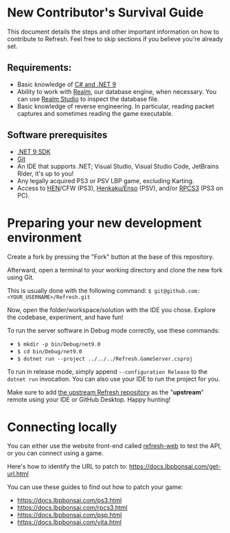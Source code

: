 # New Contributor's Survival Guide

This document details the steps and other important information on how to contribute to Refresh. Feel free to skip sections if you believe you're already set.

## Requirements:
- Basic knowledge of [C# and .NET 9](https://learn.microsoft.com/dotnet/)
- Ability to work with [Realm](https://realm.io), our database engine, when necessary. You can use [Realm Studio](https://github.com/realm/realm-studio/releases/) to inspect the database file.
- Basic knowledge of reverse engineering. In particular, reading packet captures and sometimes reading the game executable.

## Software prerequisites
- [.NET 9 SDK](https://dotnet.microsoft.com)
- [Git](https://git-scm.com)
- An IDE that supports .NET; Visual Studio, Visual Studio Code, JetBrains Rider, it's up to you!
- Any legally acquired PS3 or PSV LBP game, excluding Karting.
- Access to [HEN](https://www.psx-place.com/threads/tutorial-ps3hen-the-great-ps3-hen-all-in-one-guide.24369/)/CFW (PS3), [Henkaku/Enso](https://vita.hacks.guide) (PSV), and/or [RPCS3](https://rpcs3.net) (PS3 on PC).

# Preparing your new development environment
Create a fork by pressing the "Fork" button at the base of this repository.

Afterward, open a terminal to your working directory and clone the new fork using Git.

This is usually done with the following command:
`$ git@github.com:<YOUR_USERNAME>/Refresh.git`

Now, open the folder/workspace/solution with the IDE you chose. Explore the codebase, experiment, and have fun!

To run the server software in Debug mode correctly, use these commands:

- `$ mkdir -p bin/Debug/net9.0`
- `$ cd bin/Debug/net9.0`
- `$ dotnet run --project ../../../Refresh.GameServer.csproj`

To run in release mode, simply append `--configuration Release` to the `dotnet run` invocation.
You can also use your IDE to run the project for you.

Make sure to add [the upstream Refresh repository](https://github.com/LittleBigRefresh/Refresh) as the "**upstream**" remote using your IDE or GitHub Desktop. Happy hunting!

# Connecting locally
You can either use the website front-end called [refresh-web](https://github.com/LittleBigRefresh/refresh-web) to test the API, or you can connect using a game.

Here's how to identify the URL to patch to: https://docs.lbpbonsai.com/get-url.html

You can use these guides to find out how to patch your game:
- https://docs.lbpbonsai.com/ps3.html
- https://docs.lbpbonsai.com/rpcs3.html
- https://docs.lbpbonsai.com/psp.html
- https://docs.lbpbonsai.com/vita.html